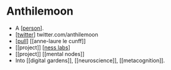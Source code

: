 # Anthilemoon

- A [[person]].
- [[twitter]] twitter.com/anthilemoon
- [[pull]] [[anne-laure le cunff]]
- [[project]] [[ness labs]]
- [[project]] [[mental nodes]]
- Into [[digital gardens]], [[neuroscience]], [[metacognition]].


[//begin]: # "Autogenerated link references for markdown compatibility"
[person]: person "Person"
[twitter]: twitter "Twitter"
[pull]: pull "Pull"
[ness labs]: ness-labs "Ness Labs"
[//end]: # "Autogenerated link references"